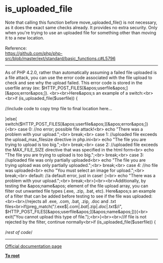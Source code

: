 # is_uploaded_file



Note that calling this function before move_uploaded_file() is not necessary, as it does the exact same checks already. It provides no extra security. Only when you&apos;re trying to use an uploaded file for something other than moving it to a new location.<br><br>Reference:<br>https://github.com/php/php-src/blob/master/ext/standard/basic_functions.c#L5796  

---

As of PHP 4.2.0, rather than automatically assuming a failed file uploaded is a file attack, you can use the error code associated with the file upload to check and see why the upload failed.  This error code is stored in the userfile array (ex: $HTTP_POST_FILES[&apos;userfile&apos;][&apos;error&apos;]). <br><br>Here&apos;s an example of a switch:<br><br>if (is_uploaded_file($userfile)) {<br>  <br>  //include code to copy tmp file to final location here...<br>  <br>}else{<br>  switch($HTTP_POST_FILES[&apos;userfile&apos;][&apos;error&apos;]){<br>    case 0: //no error; possible file attack!<br>      echo "There was a problem with your upload.";<br>      break;<br>    case 1: //uploaded file exceeds the upload_max_filesize directive in php.ini<br>      echo "The file you are trying to upload is too big.";<br>      break;<br>    case 2: //uploaded file exceeds the MAX_FILE_SIZE directive that was specified in the html form<br>      echo "The file you are trying to upload is too big.";<br>      break;<br>    case 3: //uploaded file was only partially uploaded<br>      echo "The file you are trying upload was only partially uploaded.";<br>      break;<br>    case 4: //no file was uploaded<br>      echo "You must select an image for upload.";<br>      break;<br>    default: //a default error, just in case!  :)<br>      echo "There was a problem with your upload.";<br>      break;<br>}<br><br>Additionally, by testing the &apos;name&apos; element of the file upload array, you can filter out unwanted file types (.exe, .zip, .bat, etc).  Here&apos;s an example of a filter that can be added before testing to see if the file was uploaded:<br><br>//rejects all .exe, .com, .bat, .zip, .doc and .txt files<br>if(preg_match("/.exe$|.com$|.bat$|.zip$|.doc$|.txt$/i", $HTTP_POST_FILES[&apos;userfile&apos;][&apos;name&apos;])){<br>  exit("You cannot upload this type of file.");<br>}<br><br>//if file is not rejected by the filter, continue normally<br>if (is_uploaded_file($userfile)) {<br><br>/*rest of code*/  

---

[Official documentation page](https://www.php.net/manual/en/function.is-uploaded-file.php)

**[To root](/README.md)**
